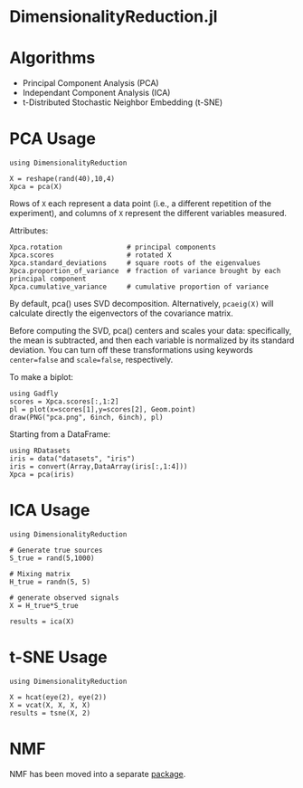 DimensionalityReduction.jl
==========================

# Algorithms

* Principal Component Analysis (PCA)
* Independant Component Analysis (ICA)
* t-Distributed Stochastic Neighbor Embedding (t-SNE)

# PCA Usage

    using DimensionalityReduction

    X = reshape(rand(40),10,4)
    Xpca = pca(X)

Rows of `X` each represent a data point (i.e., a different repetition of the experiment),
and columns of `X` represent the different variables measured.

Attributes:

    Xpca.rotation                # principal components
    Xpca.scores                  # rotated X
    Xpca.standard_deviations     # square roots of the eigenvalues
    Xpca.proportion_of_variance  # fraction of variance brought by each principal component
    Xpca.cumulative_variance     # cumulative proportion of variance

By default, pca() uses SVD decomposition. Alternatively, `pcaeig(X)` will calculate
directly the eigenvectors of the covariance matrix.

Before computing the SVD, pca() centers and scales your data: specifically, the mean is subtracted,
and then each variable is normalized by its standard deviation. You can turn off these
transformations using keywords `center=false` and `scale=false`, respectively.

To make a biplot:

    using Gadfly
    scores = Xpca.scores[:,1:2]
    pl = plot(x=scores[1],y=scores[2], Geom.point)
    draw(PNG("pca.png", 6inch, 6inch), pl)

Starting from a DataFrame:

    using RDatasets
    iris = data("datasets", "iris")
    iris = convert(Array,DataArray(iris[:,1:4]))
    Xpca = pca(iris)

# ICA Usage

    using DimensionalityReduction

    # Generate true sources
    S_true = rand(5,1000)

    # Mixing matrix
    H_true = randn(5, 5)

    # generate observed signals
    X = H_true*S_true

    results = ica(X)

# t-SNE Usage

    using DimensionalityReduction

    X = hcat(eye(2), eye(2))
    X = vcat(X, X, X, X)
    results = tsne(X, 2)

# NMF

NMF has been moved into a separate [package](https://github.com/JuliaStats/NMF.jl).